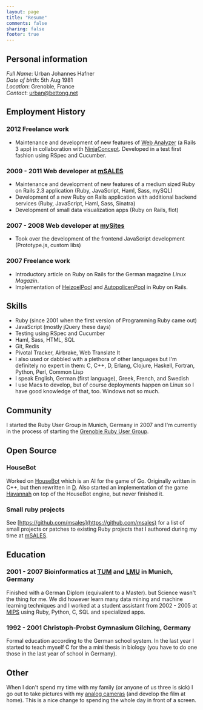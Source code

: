 ```yaml
---
layout: page
title: "Resume"
comments: false
sharing: false
footer: true
---
```


## Personal information

*Full Name*: Urban Johannes Hafner  
*Date of birth*: 5th Aug 1981  
*Location*: Grenoble, France  
*Contact*: [urban@bettong.net](mailto:urban@bettong.net)  

## Employment History

### 2012 Freelance work

* Maintenance and development of new features of [Web Analyzer](https://www.web-analyzer.com/) (a Rails 3 app) in collaboration with [NinjaConcept](http://www.ninjaconcept.com/). Developed in a test first fashion using RSpec and Cucumber.

### 2009 - 2011 Web developer at [mSALES](http://msales.com)

* Maintenance and development of new features of a medium sized Ruby on Rails 2.3 application (Ruby, JavaScript, Haml, Sass, mySQL)
* Development of a new Ruby on Rails application with additional backend services (Ruby, JavaScript, Haml, Sass, Sinatra)
* Development of small data visualization apps (Ruby on Rails, flot)

### 2007 - 2008 Web developer at [mySites](http://mysites.com)

* Took over the development of the frontend JavaScript development (Prototype.js, custom libs)

### 2007 Freelance work

* Introductory article on Ruby on Rails for the German magazine *Linux Magazin*.
* Implementation of [HeizoelPool](http://www.heizoelpool.de/) and [AutopolicenPool](http://www.autopolicenpool.de/) in Ruby on Rails.

## Skills

* Ruby (since 2001 when the first version of Programming Ruby came out)
* JavaScript (mostly jQuery these days)
* Testing using RSpec and Cucumber
* Haml, Sass, HTML, SQL
* Git, Redis
* Pivotal Tracker, Airbrake, Web Translate It
* I also used or dabbled with a plethora of other languages but I'm definitely no expert in them: C, C++, D, Erlang, Clojure, Haskell, Fortran, Python, Perl, Common Lisp
* I speak English, German (first language), Greek, French, and Swedish
* I use Macs to develop, but of course deployments happen on Linux so I have good knowledge of that, too. Windows not so much.

## Community

I started the Ruby User Group in Munich, Germany in 2007 and I'm currently in the process of starting the [Grenoble Ruby User Group](http://grenoblerb.fr).

## Open Source

### HouseBot

Worked on [HouseBot](http://sourceforge.net/projects/housebot/) which is an AI for the game of Go. Originally written in C++, but then rewritten in [D](http://www.digitalmars.com/d/). Also started an implementation of the game [Havannah](http://en.wikipedia.org/wiki/Havannah) on top of the HouseBot engine, but never finished it.

### Small ruby projects

See [https://github.com/msales](https://github.com/msales) for a list of small projects or patches to existing Ruby projects that I authored during my time at [mSALES](http://www.msales.com).

## Education

### 2001 - 2007 Bioinformatics at [TUM](http://www.tum.de) and [LMU](http://www.lmu.de) in Munich, Germany

Finished with a German Diplom (equivalent to a Master). but Science wasn't the thing for me. We did however learn many data mining and machine learning techniques and I worked at a student assistant from 2002 - 2005 at [MIPS](http://mips.gsf.de) using Ruby, Python, C, SQL and specialized apps.

### 1992 - 2001 Christoph-Probst Gymnasium Gilching, Germany

Formal education according to the German school system. In the last year I started to teach myself C for the a mini thesis in biology (you have to do one those in the last year of school in Germany).

## Other

When I don't spend my time with my family (or anyone of us three is sick) I go out to take pictures with my [analog cameras](http://urbanhafnerphoto.com) (and develop the film at home). This is a nice change to spending the whole day in front of a screen.
